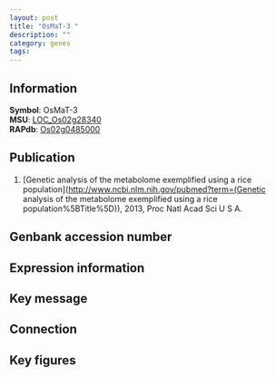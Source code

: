 ```yaml
---
layout: post
title: "OsMaT-3 "
description: ""
category: genes
tags: 
---
```


## Information
__Symbol__: OsMaT-3   
__MSU__: [LOC_Os02g28340](http://rice.plantbiology.msu.edu/cgi-bin/ORF_infopage.cgi?orf=LOC_Os02g28340)  
__RAPdb__: [Os02g0485000](http://rapdb.dna.affrc.go.jp/viewer/gbrowse_details/irgsp1?name=Os02g0485000)  

## Publication
1. [Genetic analysis of the metabolome exemplified using a rice population](http://www.ncbi.nlm.nih.gov/pubmed?term=(Genetic analysis of the metabolome exemplified using a rice population%5BTitle%5D)), 2013, Proc Natl Acad Sci U S A.

## Genbank accession number

## Expression information

## Key message

## Connection

## Key figures


